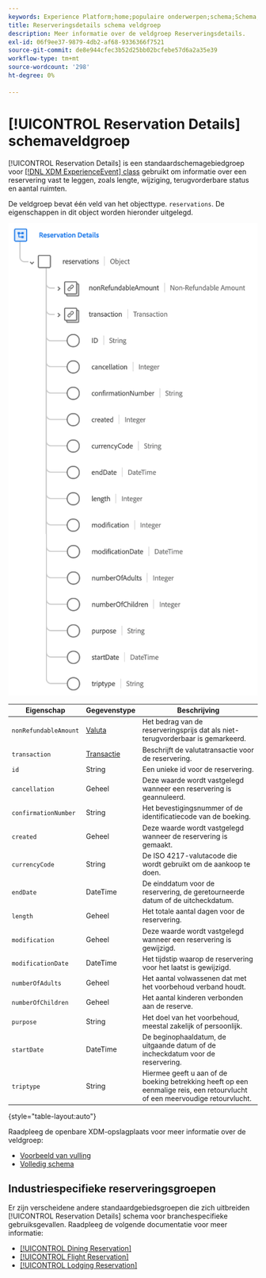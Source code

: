 ```yaml
---
keywords: Experience Platform;home;populaire onderwerpen;schema;Schema;XDM;ExperienceEvent;fields;schema's;Schema's;Schema-ontwerp;veldgroep;veldgroep;reservering;reserveringsgegevens;
title: Reserveringsdetails schema veldgroep
description: Meer informatie over de veldgroep Reserveringsdetails.
exl-id: 06f9ee37-9879-4db2-af68-9336366f7521
source-git-commit: de8e944cfec3b52d25bb02bcfebe57d6a2a35e39
workflow-type: tm+mt
source-wordcount: '298'
ht-degree: 0%

---
```


# [!UICONTROL Reservation Details] schemaveldgroep

[!UICONTROL Reservation Details] is een standaardschemagebiedgroep voor [[!DNL XDM ExperienceEvent] class](../../classes/experienceevent.md) gebruikt om informatie over een reservering vast te leggen, zoals lengte, wijziging, terugvorderbare status en aantal ruimten.

De veldgroep bevat één veld van het objecttype. `reservations`. De eigenschappen in dit object worden hieronder uitgelegd.

![Structuur reserveringsdetails](../../images/field-groups/reservation-details.png)

| Eigenschap | Gegevenstype | Beschrijving |
| --- | --- | --- |
| `nonRefundableAmount` | [Valuta](../../data-types/currency.md) | Het bedrag van de reserveringsprijs dat als niet-terugvorderbaar is gemarkeerd. |
| `transaction` | [Transactie](../../data-types/transaction.md) | Beschrijft de valutatransactie voor de reservering. |
| `id` | String | Een unieke id voor de reservering. |
| `cancellation` | Geheel | Deze waarde wordt vastgelegd wanneer een reservering is geannuleerd. |
| `confirmationNumber` | String | Het bevestigingsnummer of de identificatiecode van de boeking. |
| `created` | Geheel | Deze waarde wordt vastgelegd wanneer de reservering is gemaakt. |
| `currencyCode` | String | De ISO 4217-valutacode die wordt gebruikt om de aankoop te doen. |
| `endDate` | DateTime | De einddatum voor de reservering, de geretourneerde datum of de uitcheckdatum. |
| `length` | Geheel | Het totale aantal dagen voor de reservering. |
| `modification` | Geheel | Deze waarde wordt vastgelegd wanneer een reservering is gewijzigd. |
| `modificationDate` | DateTime | Het tijdstip waarop de reservering voor het laatst is gewijzigd. |
| `numberOfAdults` | Geheel | Het aantal volwassenen dat met het voorbehoud verband houdt. |
| `numberOfChildren` | Geheel | Het aantal kinderen verbonden aan de reserve. |
| `purpose` | String | Het doel van het voorbehoud, meestal zakelijk of persoonlijk. |
| `startDate` | DateTime | De beginophaaldatum, de uitgaande datum of de incheckdatum voor de reservering. |
| `triptype` | String | Hiermee geeft u aan of de boeking betrekking heeft op een eenmalige reis, een retourvlucht of een meervoudige retourvlucht. |

{style="table-layout:auto"}

Raadpleeg de openbare XDM-opslagplaats voor meer informatie over de veldgroep:

* [Voorbeeld van vulling](https://github.com/adobe/xdm/blob/master/components/fieldgroups/experience-event/industry-verticals/experienceevent-reservation-details.example.1.json)
* [Volledig schema](https://github.com/adobe/xdm/blob/master/components/fieldgroups/experience-event/industry-verticals/experienceevent-reservation-details.schema.json)

## Industriespecifieke reserveringsgroepen

Er zijn verscheidene andere standaardgebiedsgroepen die zich uitbreiden [!UICONTROL Reservation Details] schema voor branchespecifieke gebruiksgevallen. Raadpleeg de volgende documentatie voor meer informatie:

* [[!UICONTROL Dining Reservation]](./dining-reservation.md)
* [[!UICONTROL Flight Reservation]](./flight-reservation.md)
* [[!UICONTROL Lodging Reservation]](./lodging-reservation.md)
